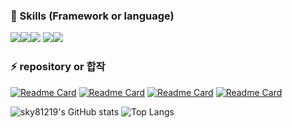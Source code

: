 <h3> 📕 Skills (Framework or language)</h3>
<img src="https://img.shields.io/badge/python-3776AB?style=flat-square&logo=python&logoColor=yellow"/><img src="https://img.shields.io/badge/scala-DC322F?style=flat-square&logo=scala&logoColor=black"/><img src="https://img.shields.io/badge/keras-D00000?style=flat-square&logo=keras&logoColor=white"/> <img src="https://img.shields.io/badge/tensorflow-FF6F00?style=flat-square&logo=tensorflow&logoColor=orange"/><img src="https://img.shields.io/badge/apache spark-E25A1C?style=flat-square&logo=apache spark&logoColor=white"/>  


<h3>⚡ repository or 합작</h3>

[![Readme Card](https://github-readme-stats.vercel.app/api/pin/?username=sky81219&repo=CrawlingAnalysis&show_owner=true&theme=dracula)](https://github.com/sky81219/CrawlingAnalysis)
[![Readme Card](https://github-readme-stats.vercel.app/api/pin/?username=sky81219&repo=EMG_classification&show_owner=true&theme=dracula)](https://github.com/sky81219/EMG_classification)
[![Readme Card](https://github-readme-stats.vercel.app/api/pin/?username=sky81219&repo=ICBM&show_owner=true&theme=dracula)](https://github.com/sky81219/ICBM)
[![Readme Card](https://github-readme-stats.vercel.app/api/pin/?username=sky81219&repo=aiker&show_owner=true&theme=dracula)](https://github.com/sky81219/aiker)


![sky81219's GitHub stats](https://github-readme-stats.vercel.app/api?username=sky81219&show_icons=true&line_height=24&theme=synthwave&hide=stars&count_private=true)
![Top Langs](https://github-readme-stats.vercel.app/api/top-langs/?username=sky81219&layout=compact&theme=synthwave)
